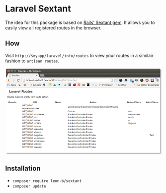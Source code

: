 # Laravel Sextant

The idea for this package is based on [Rails' Sextant
gem](https://github.com/schneems/sextant). It allows you to easily view all
registered routes in the browser.

## How

Visit `http://$myapp/laravel/info/routes` to view your routes in a similair
fashion to `artisan routes`.

[![screenshot](https://github.com/LeonB/laravel-sextant/raw/master/screenshot.png)](https://github.com/LeonB/laracasts-dl/raw/master/screenshot.png)

## Installation

- `composer require leon-b/sextant`
- `composer update`
